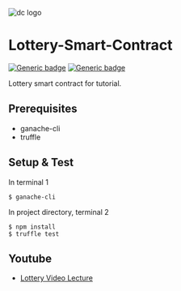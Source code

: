 ![dc logo](./misc/dappcamus_logo.jpg)
# Lottery-Smart-Contract

[![Generic badge](https://img.shields.io/badge/build-passing-green.svg)](https://shields.io/)    [![Generic badge](https://img.shields.io/badge/licence-MIT-blue.svg)](https://shields.io/)

Lottery smart contract for tutorial.

## Prerequisites
* ganache-cli
* truffle

## Setup & Test
In terminal 1
```
$ ganache-cli
```

In project directory, terminal 2
```
$ npm install
$ truffle test
```

## Youtube
- [Lottery Video Lecture](https://www.youtube.com/watch?v=Ud3_OrxNPDg&list=PLlYCl1UOH8dheHS4vHOpPoHwq4Qi0R7WM)
